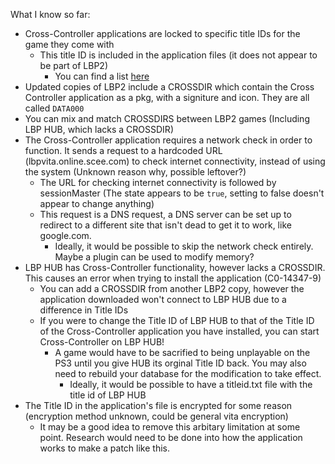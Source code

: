 What I know so far:

- Cross-Controller applications are locked to specific title IDs for the game they come with
  - This title ID is included in the application files (it does not appear to be part of LBP2)
    - You can find a list [here](https://github.com/vilijur/lbpcc-research/tree/main/TitleIDs)
- Updated copies of LBP2 include a CROSSDIR which contain the Cross Controller application as a pkg, with a signiture and icon. They are all called `DATA000`
- You can mix and match CROSSDIRS between LBP2 games (Including LBP HUB, which lacks a CROSSDIR)
- The Cross-Controller application requires a network check in order to function. It sends a request to a hardcoded URL (lbpvita.online.scee.com) to check internet connectivity, instead of using the system (Unknown reason why, possible leftover?)
  - The URL for checking internet connectivity is followed by sessionMaster (The state appears to be `true`, setting to false doesn't appear to change anything)
  - This request is a DNS request, a DNS server can be set up to redirect to a different site that isn't dead to get it to work, like google.com.
    - Ideally, it would be possible to skip the network check entirely. Maybe a plugin can be used to modify memory?
- LBP HUB has Cross-Controller functionality, however lacks a CROSSDIR. This causes an error when trying to install the application (C0-14347-9)
  - You can add a CROSSDIR from another LBP2 copy, however the application downloaded won't connect to LBP HUB due to a difference in Title IDs
  - If you were to change the Title ID of LBP HUB to that of the Title ID of the Cross-Controller application you have installed, you can start Cross-Controller on LBP HUB!
    - A game would have to be sacrified to being unplayable on the PS3 until you give HUB its orginal Title ID back. You may also need to rebuild your database for the modification to take effect.
      - Ideally, it would be possible to have a titleid.txt file with the title id of LBP HUB
- The Title ID in the application's file is encrypted for some reason (encryption method unknown, could be general vita encryption)
  - It may be a good idea to remove this arbitary limitation at some point. Research would need to be done into how the application works to make a patch like this.

